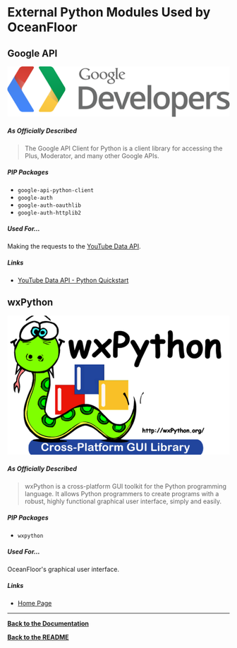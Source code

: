 # External Python Modules Used by OceanFloor

## Google API

![](./images/google_developers.png)

##### As Officially Described

> The Google API Client for Python is a client library for accessing the Plus, Moderator, and many other Google APIs.

##### PIP Packages

- `google-api-python-client`
- `google-auth`
- `google-auth-oauthlib`
- `google-auth-httplib2`

##### Used For...

Making the requests to the [YouTube Data API](./external-tools.md#youtube-data-api).

##### Links

- [YouTube Data API - Python Quickstart](https://developers.google.com/youtube/v3/quickstart/python)

## wxPython

![](./images/wxpython.png)

##### As Officially Described

> wxPython is a cross-platform GUI toolkit for the Python programming language. It allows Python programmers to create programs with a robust, highly functional graphical user interface, simply and easily.

##### PIP Packages

- `wxpython`

##### Used For...

OceanFloor's graphical user interface.

##### Links

- [Home Page](https://wxpython.org/)

---

**[Back to the Documentation](documentation.md)**

**[Back to the README](../readme.md)**
